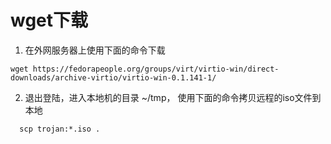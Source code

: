 # wget下载
1. 在外网服务器上使用下面的命令下载
```
wget https://fedorapeople.org/groups/virt/virtio-win/direct-downloads/archive-virtio/virtio-win-0.1.141-1/
```
2. 退出登陆，进入本地机的目录 ~/tmp， 使用下面的命令拷贝远程的iso文件到本地
```
  scp trojan:*.iso .
```
